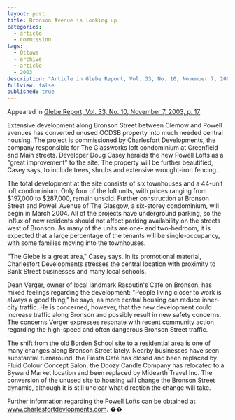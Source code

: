 ```yaml
---
layout: post
title: Bronson Avenue is looking up
categories: 
  - article
  - commission
tags: 
  - Ottawa
  - archive
  - article
  - 2003
description: "Article in Glebe Report, Vol. 33, No. 10, November 7, 2003"
fullview: false
published: true
---
```


Appeared in [Glebe Report, Vol. 33, No. 10, November 7, 2003, p. 17](http://www.glebereport.ca/Archives/Glebe_Report_2003_11_07_v33_n10.pdf)

Extensive development along Bronson Street between Clemow and Powell avenues has converted unused OCDSB property into much needed central housing. The project is commissioned by Charlesfort Developments, the company responsible for The Glassworks loft condominium at Greenfield and Main streets. Developer Doug Casey heralds the new Powell Lofts as a "great improvement" to the site. The property will be further beautified, Casey says, to include trees, shrubs and extensive wrought-iron fencing.

The total development at the site consists of six townhouses and a 44-unit loft condominium. Only four of the loft units, with prices ranging from $197,000 to $287,000, remain unsold. Further construction at Bronson Street and Powell Avenue of The Glasgow, a six-storey condominium, will begin in March 2004. All of the projects have underground parking, so the influx of new residents should not affect parking availability on the streets west of Bronson. As many of the units are one- and two-bedroom, it is expected that a large percentage of the tenants will be single-occupancy, with some families moving into the townhouses.

"The Glebe is a great area," Casey says. In its promotional material, Charlesfort Developments stresses the central location with proximity to Bank Street businesses and many local schools.

Dean Verger, owner of local landmark Rasputin's Café on Bronson, has mixed feelings regarding the development: "People living closer to work is always a good thing," he says, as more central housing can reduce inner-city traffic. He is concerned, however, that the new development could increase traffic along Bronson and possibly result in new safety concerns. The concerns Verger expresses resonate with recent community action regarding the high-speed and often dangerous Bronson Street traffic.

The shift from the old Borden School site to a residential area is one of many changes along Bronson Street lately. Nearby businesses have seen substantial turnaround: the Fiesta Café has closed and been replaced by Fluid Colour Concept Salon, the Doozy Candle Company has relocated to a Byward Market location and been replaced by Midearth Travel Inc. The conversion of the unused site to housing will change the Bronson Street dynamic, although it is still unclear what direction the change will take.

Further information regarding the Powell Lofts can be obtained at www.charlesfortdevlopments.com.
 ��